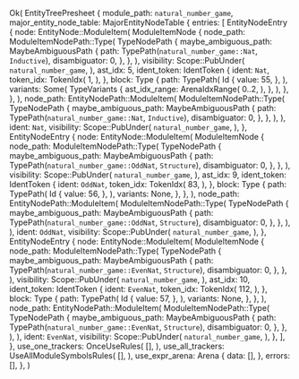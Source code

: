 Ok(
    EntityTreePresheet {
        module_path: `natural_number_game`,
        major_entity_node_table: MajorEntityNodeTable {
            entries: [
                EntityNodeEntry {
                    node: EntityNode::ModuleItem(
                        ModuleItemNode {
                            node_path: ModuleItemNodePath::Type(
                                TypeNodePath {
                                    maybe_ambiguous_path: MaybeAmbiguousPath {
                                        path: TypePath(`natural_number_game::Nat`, `Inductive`),
                                        disambiguator: 0,
                                    },
                                },
                            ),
                            visibility: Scope::PubUnder(
                                `natural_number_game`,
                            ),
                            ast_idx: 5,
                            ident_token: IdentToken {
                                ident: `Nat`,
                                token_idx: TokenIdx(
                                    1,
                                ),
                            },
                            block: Type {
                                path: TypePath(
                                    Id {
                                        value: 55,
                                    },
                                ),
                                variants: Some(
                                    TypeVariants {
                                        ast_idx_range: ArenaIdxRange(
                                            0..2,
                                        ),
                                    },
                                ),
                            },
                        },
                    ),
                    node_path: EntityNodePath::ModuleItem(
                        ModuleItemNodePath::Type(
                            TypeNodePath {
                                maybe_ambiguous_path: MaybeAmbiguousPath {
                                    path: TypePath(`natural_number_game::Nat`, `Inductive`),
                                    disambiguator: 0,
                                },
                            },
                        ),
                    ),
                    ident: `Nat`,
                    visibility: Scope::PubUnder(
                        `natural_number_game`,
                    ),
                },
                EntityNodeEntry {
                    node: EntityNode::ModuleItem(
                        ModuleItemNode {
                            node_path: ModuleItemNodePath::Type(
                                TypeNodePath {
                                    maybe_ambiguous_path: MaybeAmbiguousPath {
                                        path: TypePath(`natural_number_game::OddNat`, `Structure`),
                                        disambiguator: 0,
                                    },
                                },
                            ),
                            visibility: Scope::PubUnder(
                                `natural_number_game`,
                            ),
                            ast_idx: 9,
                            ident_token: IdentToken {
                                ident: `OddNat`,
                                token_idx: TokenIdx(
                                    83,
                                ),
                            },
                            block: Type {
                                path: TypePath(
                                    Id {
                                        value: 56,
                                    },
                                ),
                                variants: None,
                            },
                        },
                    ),
                    node_path: EntityNodePath::ModuleItem(
                        ModuleItemNodePath::Type(
                            TypeNodePath {
                                maybe_ambiguous_path: MaybeAmbiguousPath {
                                    path: TypePath(`natural_number_game::OddNat`, `Structure`),
                                    disambiguator: 0,
                                },
                            },
                        ),
                    ),
                    ident: `OddNat`,
                    visibility: Scope::PubUnder(
                        `natural_number_game`,
                    ),
                },
                EntityNodeEntry {
                    node: EntityNode::ModuleItem(
                        ModuleItemNode {
                            node_path: ModuleItemNodePath::Type(
                                TypeNodePath {
                                    maybe_ambiguous_path: MaybeAmbiguousPath {
                                        path: TypePath(`natural_number_game::EvenNat`, `Structure`),
                                        disambiguator: 0,
                                    },
                                },
                            ),
                            visibility: Scope::PubUnder(
                                `natural_number_game`,
                            ),
                            ast_idx: 10,
                            ident_token: IdentToken {
                                ident: `EvenNat`,
                                token_idx: TokenIdx(
                                    112,
                                ),
                            },
                            block: Type {
                                path: TypePath(
                                    Id {
                                        value: 57,
                                    },
                                ),
                                variants: None,
                            },
                        },
                    ),
                    node_path: EntityNodePath::ModuleItem(
                        ModuleItemNodePath::Type(
                            TypeNodePath {
                                maybe_ambiguous_path: MaybeAmbiguousPath {
                                    path: TypePath(`natural_number_game::EvenNat`, `Structure`),
                                    disambiguator: 0,
                                },
                            },
                        ),
                    ),
                    ident: `EvenNat`,
                    visibility: Scope::PubUnder(
                        `natural_number_game`,
                    ),
                },
            ],
        },
        use_one_trackers: OnceUseRules(
            [],
        ),
        use_all_trackers: UseAllModuleSymbolsRules(
            [],
        ),
        use_expr_arena: Arena {
            data: [],
        },
        errors: [],
    },
)